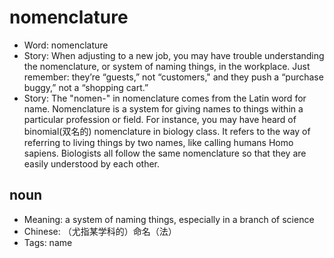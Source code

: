 # nomenclature

- Word: nomenclature
- Story: When adjusting to a new job, you may have trouble understanding the nomenclature, or system of naming things, in the workplace. Just remember: they’re “guests,” not “customers," and they push a “purchase buggy,” not a “shopping cart.”
- Story: The "nomen-" in nomenclature comes from the Latin word for name. Nomenclature is a system for giving names to things within a particular profession or field. For instance, you may have heard of binomial(双名的) nomenclature in biology class. It refers to the way of referring to living things by two names, like calling humans Homo sapiens. Biologists all follow the same nomenclature so that they are easily understood by each other.

## noun

- Meaning: a system of naming things, especially in a branch of science
- Chinese: （尤指某学科的）命名（法）
- Tags: name

